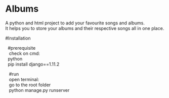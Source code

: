 # Albums
A python and html project to add your favourite songs and albums.<br/>
It helps you to store your albums and their respective songs all in one place.


#Installation 
<p>
 &nbsp&nbsp#prerequisite<br/>
  &nbsp&nbsp&nbspcheck on cmd:<br/>
  &nbsp&nbsppython<br/>
  &nbsp&nbsppip install django==1.11.2<br/>
</p>
<p>
 &nbsp&nbsp&nbsp#run<br/>
  &nbsp&nbsp&nbspopen terminal: <br/>
   &nbsp&nbsp go to the root folder<br/>
   &nbsp&nbsp python manage.py runserver
</p>
